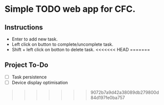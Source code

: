 # Simple TODO web app for CFC.

## Instructions

- Enter to add new task.
- Left click on button to complete/uncomplete task.
- Shift + left click on botton to delete task.
<<<<<<< HEAD
=======

## Project To-Do
- [ ] Task persistence
- [ ] Device display optimisation
>>>>>>> 9072b7a9d42a38089db279800d84d197fe0ba757
